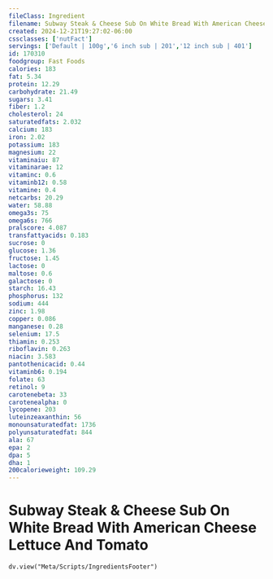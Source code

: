 ```yaml
---
fileClass: Ingredient
filename: Subway Steak & Cheese Sub On White Bread With American Cheese Lettuce And Tomato
created: 2024-12-21T19:27:02-06:00
cssclasses: ['nutFact']
servings: ['Default | 100g','6 inch sub | 201','12 inch sub | 401']
id: 170310
foodgroup: Fast Foods
calories: 183
fat: 5.34
protein: 12.29
carbohydrate: 21.49
sugars: 3.41
fiber: 1.2
cholesterol: 24
saturatedfats: 2.032
calcium: 183
iron: 2.02
potassium: 183
magnesium: 22
vitaminaiu: 87
vitaminarae: 12
vitaminc: 0.6
vitaminb12: 0.58
vitamine: 0.4
netcarbs: 20.29
water: 58.88
omega3s: 75
omega6s: 766
pralscore: 4.087
transfattyacids: 0.183
sucrose: 0
glucose: 1.36
fructose: 1.45
lactose: 0
maltose: 0.6
galactose: 0
starch: 16.43
phosphorus: 132
sodium: 444
zinc: 1.98
copper: 0.086
manganese: 0.28
selenium: 17.5
thiamin: 0.253
riboflavin: 0.263
niacin: 3.583
pantothenicacid: 0.44
vitaminb6: 0.194
folate: 63
retinol: 9
carotenebeta: 33
carotenealpha: 0
lycopene: 203
luteinzeaxanthin: 56
monounsaturatedfat: 1736
polyunsaturatedfat: 844
ala: 67
epa: 2
dpa: 5
dha: 1
200calorieweight: 109.29
---
```


# Subway Steak & Cheese Sub On White Bread With American Cheese Lettuce And Tomato

```dataviewjs
dv.view("Meta/Scripts/IngredientsFooter")
```
